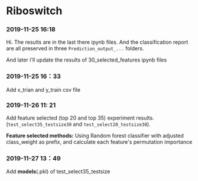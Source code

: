 # Riboswitch

### 2019-11-25 16:18

Hi. The results are in the last there ipynb files. And the classification report are all preserved in three ``Prediction_output_...`` folders.

And later i'll update the results of 30_selected_features ipynb files



### 2019-11-25 16：33

Add x_trian and y_train csv file



### 2019-11-26 11: 21

Add feature selected (top 20 and top 35) experiment results. (``test_select35_testsize30`` and ``test_select20_testsize30``). 

**Feature selected methods:** Using Random forest classifier with adjusted class_weight as prefix, and calculate each feature's permutation importance



### 2019-11-27 13：49

Add **models**(.pkl) of test_select35_testsize